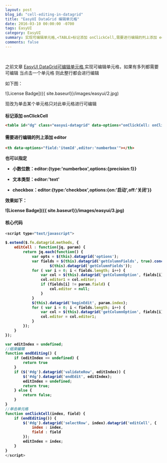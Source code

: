 ```yaml
---
layout: post
blog_id: "cell-editing-in-datagrid"
title: "EasyUI DataGrid 编辑单元格"
date: 2016-03-10 00:00:00 -0700
tags: EasyUI
category: EasyUI
summary: 实现可编辑单元格,<TABLE>标记添加 onClickCell,需要进行编辑的列上添加 editor
comments: false
---
```

<br>

之前文章 <a href="http://blog.csdn.net/itmyhome1990/article/details/46971341" target="_blank">EasyUI DataGrid可编辑单元格 </a>实现可编辑单元格，如果有多列都需要可编辑 当点击一个单元格 则此整行都会进行编辑

如下图： 

![License Badge]({{ site.baseurl}}/images/easyui/2.jpg)

现改为单击某个单元格只对此单元格进行可编辑

#### <TABLE>标记添加 onClickCell

```html
<table id="dg" class="easyui-datagrid" data-options="onClickCell: onClickCell">
```

#### 需要进行编辑的列上添加 editor

```html
<th data-options="field:'itemId',editor:'numberbox'"></th>
```

也可以指定

+ 小数位数：editor:{type:'numberbox',options:{precision:1}}

+ 文本类型：editor:'text'

+ checkbox：editor:{type:'checkbox',options:{on:'启动',off:'关闭'}}

效果如下：

![License Badge]({{ site.baseurl}}/images/easyui/3.jpg)

#### 核心代码

```js
<script type="text/javascript">
		
$.extend($.fn.datagrid.methods, {
	editCell : function(jq, param) {
		return jq.each(function() {
			var opts = $(this).datagrid('options');
			var fields = $(this).datagrid('getColumnFields', true).concat(
					$(this).datagrid('getColumnFields'));
			for ( var i = 0; i < fields.length; i++) {
				var col = $(this).datagrid('getColumnOption', fields[i]);
				col.editor1 = col.editor;
				if (fields[i] != param.field) {
					col.editor = null;
				}
			}
			$(this).datagrid('beginEdit', param.index);
			for ( var i = 0; i < fields.length; i++) {
				var col = $(this).datagrid('getColumnOption', fields[i]);
				col.editor = col.editor1;
			}
		});
	}
});

var editIndex = undefined;
//结束编辑 
function endEditing() {
	if (editIndex == undefined) {
		return true
	}
	if ($('#dg').datagrid('validateRow', editIndex)) {
		$('#dg').datagrid('endEdit', editIndex);
		editIndex = undefined;
		return true;
	} else {
		return false;
	}
}
//单击单元格 
function onClickCell(index, field) {
	if (endEditing()) {
		$('#dg').datagrid('selectRow', index).datagrid('editCell', {
			index : index,
			field : field
		});
		editIndex = index;
	}
}
</script>
```

<br>
